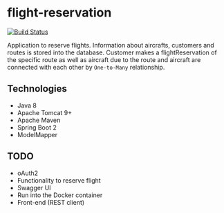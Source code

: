 # flight-reservation
[![Build Status](https://travis-ci.com/sergeivisotsky/flight-reservation.svg?branch=master)](https://travis-ci.com/sergeivisotsky/flight-reservation)

Application to reserve flights.
Information about aircrafts, customers and routes is stored into the database.
Customer makes a flightReservation of the specific route as well as aircraft due to the route and aircraft are connected with each other by `One-to-Many` relationship.

## Technologies
* Java 8
* Apache Tomcat 9+
* Apache Maven
* Spring Boot 2
* ModelMapper

## TODO 
* oAuth2
* Functionality to reserve flight
* Swagger UI
* Run into the Docker container
* Front-end (REST client)